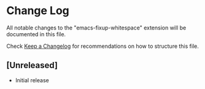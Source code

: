 # Change Log

All notable changes to the "emacs-fixup-whitespace" extension will be documented in this file.

Check [Keep a Changelog](http://keepachangelog.com/) for recommendations on how to structure this file.

## [Unreleased]

- Initial release